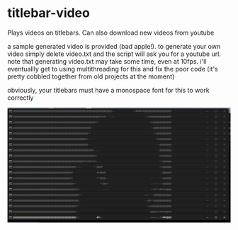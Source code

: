 # titlebar-video
Plays videos on titlebars. Can also download new videos from youtube

a sample generated video is provided (bad  apple!). to generate your own video simply delete video.txt and the script will ask you for a youtube url.
note that generating video.txt may take some time, even at 10fps. i'll eventuallly get to using multithreading for this and fix the poor code (it's pretty cobbled together from old projects at the moment)

obviously, your titlebars must have a monospace font for this to work correctly

<img src='display.png'>
